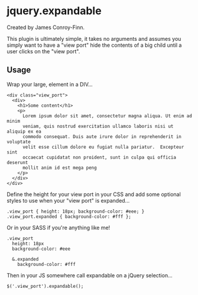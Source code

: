 # jquery.expandable

Created by James Conroy-Finn.

This plugin is ultimately simple, it takes no arguments and assumes you simply want to have a "view port" hide the contents of a big child until a user clicks on the "view port".

## Usage

Wrap your large, element in a DIV...

    <div class="view_port">
      <div>
        <h1>Some content</h1>
        <p>
          Lorem ipsum dolor sit amet, consectetur magna aliqua. Ut enim ad minim 
          veniam, quis nostrud exercitation ullamco laboris nisi ut aliquip ex ea 
          commodo consequat. Duis aute irure dolor in reprehenderit in voluptate 
          velit esse cillum dolore eu fugiat nulla pariatur.  Excepteur sint 
          occaecat cupidatat non proident, sunt in culpa qui officia deserunt 
          mollit anim id est mega peng
        </p>
      </div>
    </div>

Define the height for your view port in your CSS and add some optional styles to use when your "view port" is expanded...

    .view_port { height: 18px; background-color: #eee; }
    .view_port.expanded { background-color: #fff };

Or in your SASS if you're anything like me!

    .view_port
      height: 18px
      background-color: #eee

      &.expanded
        background-color: #fff

Then in your JS somewhere call expandable on a jQuery selection...

    $('.view_port').expandable();

